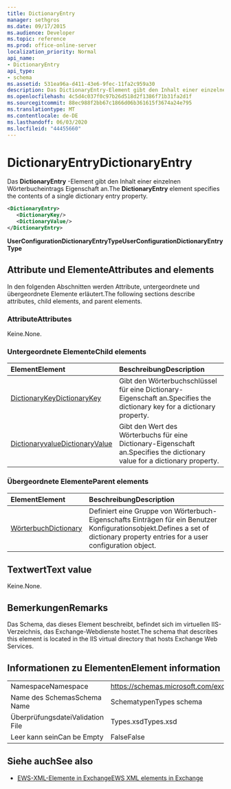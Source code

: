 ```yaml
---
title: DictionaryEntry
manager: sethgros
ms.date: 09/17/2015
ms.audience: Developer
ms.topic: reference
ms.prod: office-online-server
localization_priority: Normal
api_name:
- DictionaryEntry
api_type:
- schema
ms.assetid: 531ea96a-d411-43e6-9fec-11fa2c959a30
description: Das DictionaryEntry-Element gibt den Inhalt einer einzelnen Wörterbucheintrags Eigenschaft an.
ms.openlocfilehash: 4c5d4c037f0c97b26d518d2f1386f71b31fa2d1f
ms.sourcegitcommit: 88ec988f2bb67c1866d06b361615f3674a24e795
ms.translationtype: MT
ms.contentlocale: de-DE
ms.lasthandoff: 06/03/2020
ms.locfileid: "44455660"
---
```

# <a name="dictionaryentry"></a><span data-ttu-id="5684e-103">DictionaryEntry</span><span class="sxs-lookup"><span data-stu-id="5684e-103">DictionaryEntry</span></span>

<span data-ttu-id="5684e-104">Das **DictionaryEntry** -Element gibt den Inhalt einer einzelnen Wörterbucheintrags Eigenschaft an.</span><span class="sxs-lookup"><span data-stu-id="5684e-104">The **DictionaryEntry** element specifies the contents of a single dictionary entry property.</span></span> 
  
```xml
<DictionaryEntry>
   <DictionaryKey/>
   <DictionaryValue/>
</DictionaryEntry>
```

 <span data-ttu-id="5684e-105">**UserConfigurationDictionaryEntryType**</span><span class="sxs-lookup"><span data-stu-id="5684e-105">**UserConfigurationDictionaryEntryType**</span></span>
## <a name="attributes-and-elements"></a><span data-ttu-id="5684e-106">Attribute und Elemente</span><span class="sxs-lookup"><span data-stu-id="5684e-106">Attributes and elements</span></span>

<span data-ttu-id="5684e-107">In den folgenden Abschnitten werden Attribute, untergeordnete und übergeordnete Elemente erläutert.</span><span class="sxs-lookup"><span data-stu-id="5684e-107">The following sections describe attributes, child elements, and parent elements.</span></span>
  
### <a name="attributes"></a><span data-ttu-id="5684e-108">Attribute</span><span class="sxs-lookup"><span data-stu-id="5684e-108">Attributes</span></span>

<span data-ttu-id="5684e-109">Keine.</span><span class="sxs-lookup"><span data-stu-id="5684e-109">None.</span></span>
  
### <a name="child-elements"></a><span data-ttu-id="5684e-110">Untergeordnete Elemente</span><span class="sxs-lookup"><span data-stu-id="5684e-110">Child elements</span></span>

|<span data-ttu-id="5684e-111">**Element**</span><span class="sxs-lookup"><span data-stu-id="5684e-111">**Element**</span></span>|<span data-ttu-id="5684e-112">**Beschreibung**</span><span class="sxs-lookup"><span data-stu-id="5684e-112">**Description**</span></span>|
|:-----|:-----|
|[<span data-ttu-id="5684e-113">DictionaryKey</span><span class="sxs-lookup"><span data-stu-id="5684e-113">DictionaryKey</span></span>](dictionarykey.md) <br/> |<span data-ttu-id="5684e-114">Gibt den Wörterbuchschlüssel für eine Dictionary-Eigenschaft an.</span><span class="sxs-lookup"><span data-stu-id="5684e-114">Specifies the dictionary key for a dictionary property.</span></span>  <br/> |
|[<span data-ttu-id="5684e-115">Dictionaryvalue</span><span class="sxs-lookup"><span data-stu-id="5684e-115">DictionaryValue</span></span>](dictionaryvalue.md) <br/> |<span data-ttu-id="5684e-116">Gibt den Wert des Wörterbuchs für eine Dictionary-Eigenschaft an.</span><span class="sxs-lookup"><span data-stu-id="5684e-116">Specifies the dictionary value for a dictionary property.</span></span>  <br/> |
   
### <a name="parent-elements"></a><span data-ttu-id="5684e-117">Übergeordnete Elemente</span><span class="sxs-lookup"><span data-stu-id="5684e-117">Parent elements</span></span>

|<span data-ttu-id="5684e-118">**Element**</span><span class="sxs-lookup"><span data-stu-id="5684e-118">**Element**</span></span>|<span data-ttu-id="5684e-119">**Beschreibung**</span><span class="sxs-lookup"><span data-stu-id="5684e-119">**Description**</span></span>|
|:-----|:-----|
|[<span data-ttu-id="5684e-120">Wörterbuch</span><span class="sxs-lookup"><span data-stu-id="5684e-120">Dictionary</span></span>](dictionary.md) <br/> |<span data-ttu-id="5684e-121">Definiert eine Gruppe von Wörterbuch-Eigenschafts Einträgen für ein Benutzer Konfigurationsobjekt.</span><span class="sxs-lookup"><span data-stu-id="5684e-121">Defines a set of dictionary property entries for a user configuration object.</span></span>  <br/> |
   
## <a name="text-value"></a><span data-ttu-id="5684e-122">Textwert</span><span class="sxs-lookup"><span data-stu-id="5684e-122">Text value</span></span>

<span data-ttu-id="5684e-123">Keine.</span><span class="sxs-lookup"><span data-stu-id="5684e-123">None.</span></span>
  
## <a name="remarks"></a><span data-ttu-id="5684e-124">Bemerkungen</span><span class="sxs-lookup"><span data-stu-id="5684e-124">Remarks</span></span>

<span data-ttu-id="5684e-125">Das Schema, das dieses Element beschreibt, befindet sich im virtuellen IIS-Verzeichnis, das Exchange-Webdienste hostet.</span><span class="sxs-lookup"><span data-stu-id="5684e-125">The schema that describes this element is located in the IIS virtual directory that hosts Exchange Web Services.</span></span>
  
## <a name="element-information"></a><span data-ttu-id="5684e-126">Informationen zu Elementen</span><span class="sxs-lookup"><span data-stu-id="5684e-126">Element information</span></span>

|||
|:-----|:-----|
|<span data-ttu-id="5684e-127">Namespace</span><span class="sxs-lookup"><span data-stu-id="5684e-127">Namespace</span></span>  <br/> |https://schemas.microsoft.com/exchange/services/2006/types  <br/> |
|<span data-ttu-id="5684e-128">Name des Schemas</span><span class="sxs-lookup"><span data-stu-id="5684e-128">Schema Name</span></span>  <br/> |<span data-ttu-id="5684e-129">Schematypen</span><span class="sxs-lookup"><span data-stu-id="5684e-129">Types schema</span></span>  <br/> |
|<span data-ttu-id="5684e-130">Überprüfungsdatei</span><span class="sxs-lookup"><span data-stu-id="5684e-130">Validation File</span></span>  <br/> |<span data-ttu-id="5684e-131">Types.xsd</span><span class="sxs-lookup"><span data-stu-id="5684e-131">Types.xsd</span></span>  <br/> |
|<span data-ttu-id="5684e-132">Leer kann sein</span><span class="sxs-lookup"><span data-stu-id="5684e-132">Can be Empty</span></span>  <br/> |<span data-ttu-id="5684e-133">False</span><span class="sxs-lookup"><span data-stu-id="5684e-133">False</span></span>  <br/> |
   
## <a name="see-also"></a><span data-ttu-id="5684e-134">Siehe auch</span><span class="sxs-lookup"><span data-stu-id="5684e-134">See also</span></span>

- [<span data-ttu-id="5684e-135">EWS-XML-Elemente in Exchange</span><span class="sxs-lookup"><span data-stu-id="5684e-135">EWS XML elements in Exchange</span></span>](ews-xml-elements-in-exchange.md)

